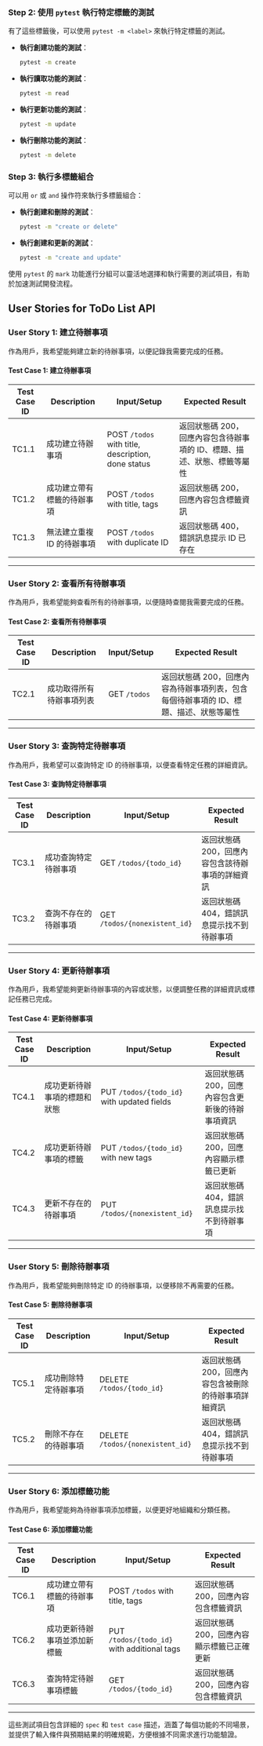 ### Step 2: 使用 `pytest` 執行特定標籤的測試

有了這些標籤後，可以使用 `pytest -m <label>` 來執行特定標籤的測試。

- **執行創建功能的測試**：
    ```bash
    pytest -m create
    ```

- **執行讀取功能的測試**：
    ```bash
    pytest -m read
    ```

- **執行更新功能的測試**：
    ```bash
    pytest -m update
    ```

- **執行刪除功能的測試**：
    ```bash
    pytest -m delete
    ```

### Step 3: 執行多標籤組合

可以用 `or` 或 `and` 操作符來執行多標籤組合：

- **執行創建和刪除的測試**：
    ```bash
    pytest -m "create or delete"
    ```

- **執行創建和更新的測試**：
    ```bash
    pytest -m "create and update"
    ```

使用 `pytest` 的 `mark` 功能進行分組可以靈活地選擇和執行需要的測試項目，有助於加速測試開發流程。

## User Stories for ToDo List API

### User Story 1: 建立待辦事項
作為用戶，我希望能夠建立新的待辦事項，以便記錄我需要完成的任務。

#### Test Case 1: 建立待辦事項

| Test Case ID | Description                          | Input/Setup                                              | Expected Result                                                                                   |
|--------------|--------------------------------------|----------------------------------------------------------|---------------------------------------------------------------------------------------------------|
| TC1.1        | 成功建立待辦事項                    | POST `/todos` with title, description, done status       | 返回狀態碼 200，回應內容包含待辦事項的 ID、標題、描述、狀態、標籤等屬性                           |
| TC1.2        | 成功建立帶有標籤的待辦事項          | POST `/todos` with title, tags                           | 返回狀態碼 200，回應內容包含標籤資訊                                                              |
| TC1.3        | 無法建立重複 ID 的待辦事項          | POST `/todos` with duplicate ID                          | 返回狀態碼 400，錯誤訊息提示 ID 已存在                                                             |

---

### User Story 2: 查看所有待辦事項
作為用戶，我希望能夠查看所有的待辦事項，以便隨時查閱我需要完成的任務。

#### Test Case 2: 查看所有待辦事項

| Test Case ID | Description                          | Input/Setup                   | Expected Result                                                                   |
|--------------|--------------------------------------|-------------------------------|-----------------------------------------------------------------------------------|
| TC2.1        | 成功取得所有待辦事項列表            | GET `/todos`                  | 返回狀態碼 200，回應內容為待辦事項列表，包含每個待辦事項的 ID、標題、描述、狀態等屬性 |

---

### User Story 3: 查詢特定待辦事項
作為用戶，我希望可以查詢特定 ID 的待辦事項，以便查看特定任務的詳細資訊。

#### Test Case 3: 查詢特定待辦事項

| Test Case ID | Description                          | Input/Setup                  | Expected Result                                                                   |
|--------------|--------------------------------------|------------------------------|-----------------------------------------------------------------------------------|
| TC3.1        | 成功查詢特定待辦事項                | GET `/todos/{todo_id}`       | 返回狀態碼 200，回應內容包含該待辦事項的詳細資訊                                  |
| TC3.2        | 查詢不存在的待辦事項                | GET `/todos/{nonexistent_id}`| 返回狀態碼 404，錯誤訊息提示找不到待辦事項                                        |

---

### User Story 4: 更新待辦事項
作為用戶，我希望能夠更新待辦事項的內容或狀態，以便調整任務的詳細資訊或標記任務已完成。

#### Test Case 4: 更新待辦事項

| Test Case ID | Description                          | Input/Setup                               | Expected Result                                                                   |
|--------------|--------------------------------------|-------------------------------------------|-----------------------------------------------------------------------------------|
| TC4.1        | 成功更新待辦事項的標題和狀態         | PUT `/todos/{todo_id}` with updated fields| 返回狀態碼 200，回應內容包含更新後的待辦事項資訊                                  |
| TC4.2        | 成功更新待辦事項的標籤               | PUT `/todos/{todo_id}` with new tags      | 返回狀態碼 200，回應內容顯示標籤已更新                                            |
| TC4.3        | 更新不存在的待辦事項                 | PUT `/todos/{nonexistent_id}`             | 返回狀態碼 404，錯誤訊息提示找不到待辦事項                                        |

---

### User Story 5: 刪除待辦事項
作為用戶，我希望能夠刪除特定 ID 的待辦事項，以便移除不再需要的任務。

#### Test Case 5: 刪除待辦事項

| Test Case ID | Description                          | Input/Setup                  | Expected Result                                                                   |
|--------------|--------------------------------------|------------------------------|-----------------------------------------------------------------------------------|
| TC5.1        | 成功刪除特定待辦事項                | DELETE `/todos/{todo_id}`    | 返回狀態碼 200，回應內容包含被刪除的待辦事項詳細資訊                              |
| TC5.2        | 刪除不存在的待辦事項                | DELETE `/todos/{nonexistent_id}` | 返回狀態碼 404，錯誤訊息提示找不到待辦事項                                  |

---

### User Story 6: 添加標籤功能
作為用戶，我希望能夠為待辦事項添加標籤，以便更好地組織和分類任務。

#### Test Case 6: 添加標籤功能

| Test Case ID | Description                          | Input/Setup                                          | Expected Result                                                                   |
|--------------|--------------------------------------|------------------------------------------------------|-----------------------------------------------------------------------------------|
| TC6.1        | 成功建立帶有標籤的待辦事項          | POST `/todos` with title, tags                       | 返回狀態碼 200，回應內容包含標籤資訊                                              |
| TC6.2        | 成功更新待辦事項並添加新標籤        | PUT `/todos/{todo_id}` with additional tags          | 返回狀態碼 200，回應內容顯示標籤已正確更新                                        |
| TC6.3        | 查詢特定待辦事項標籤                | GET `/todos/{todo_id}`                               | 返回狀態碼 200，回應內容包含標籤資訊                                              |

---

這些測試項目包含詳細的 `spec` 和 `test case` 描述，涵蓋了每個功能的不同場景，並提供了輸入條件與預期結果的明確規範，方便根據不同需求進行功能驗證。
